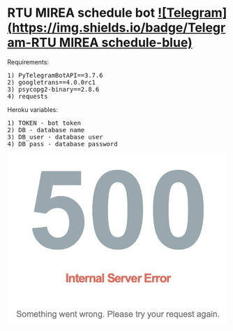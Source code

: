 # RTU MIREA schedule bot [![Telegram](https://img.shields.io/badge/Telegram-RTU MIREA schedule-blue)](t.me/schedule_memrea_bot)

Requirements:
<pre>
1) PyTelegramBotAPI==3.7.6
2) googletrans==4.0.0rc1
3) psycopg2-binary==2.8.6
4) requests
</pre>

Heroku variables:
<pre>
1) TOKEN - bot token
2) DB - database name
3) DB_user - database user
4) DB_pass - database password
</pre>

![](images/500.jpg)
